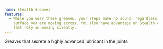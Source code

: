 ```yaml
---
name: Stealth Greaves
features:
  - While you wear these greaves, your steps make no sound, regardless of the
    surface you are moving across. You also have advantage on Stealth checks
    that rely on moving silently.
---
```

Greaves that secrete a highly advanced lubricant in the joints.